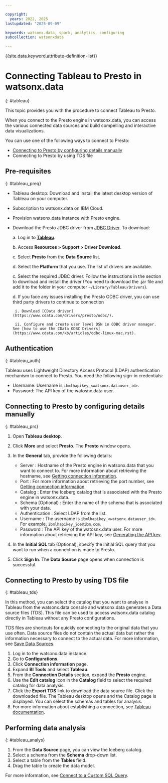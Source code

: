 ```yaml
---

copyright:
  years: 2022, 2025
lastupdated: "2025-09-09"

keywords: watsonx.data, spark, analytics, configuring
subcollection: watsonxdata

---
```


{{site.data.keyword.attribute-definition-list}}

# Connecting Tableau to Presto in watsonx.data
{: #tableau}

This topic provides you with the procedure to connect Tableau to Presto.

When you connect to the Presto engine in watsonx.data, you can access the various connected data sources and build compelling and interactive data visualizations.

You can use one of the following ways to connect to Presto:
* [Connecting to Presto by configuring details manually](#tableau_prs)
* Connecting to Presto by using TDS file



## Pre-requisites
{: #tableau_preq}


* Tableau desktop: Download and install the latest desktop version of Tableau on your computer.
* Subscription to watsonx.data on IBM Cloud.
* Provision watsonx.data instance with Presto engine.
* Download the Presto JDBC driver from [JDBC Driver](https://www.tableau.com/support/drivers). To download:

    a. Log in to [**Tableau**](https://www.tableau.com/support/drivers?_gl=1*1gv0jop*_ga*MjQxNjI5OTQuMTczMTM5MTE3NQ..*_ga_8YLN0SNXVS*MTczMTU2NTUxNC40LjEuMTczMTU2NjA2MS4wLjAuMA..&_ga=2.24815162.1807389645.1731521698-24162994.1731391175).

    b. Access **Resources > Support > Driver Download**.

    c. Select **Presto** from the **Data Source** list.

    d. Select the **Platform** that you use. The list of drivers are available.

    c. Select the required JDBC driver. Follow the instructions in the section to download and install the driver (You need to download the .jar file and add it to the folder in your computer  `~/Library/Tableau/Drivers`).

    d. If you face any issues installing the Presto ODBC driver, you can use third party drivers to continue to connection

       i. Download [CData driver](https://www.cdata.com/drivers/presto/odbc/).

       ii. Configure and create user level DSN in ODBC driver manager. See [how to use the CData ODBC Drivers](https://www.cdata.com/kb/articles/odbc-linux-mac.rst).



## Authentication
{: #tableau_auth}

Tableau uses Lightweight Directory Access Protocol (LDAP) authentication mechanism to connect to Presto. You need the following sign-in credentials:
* Username: Username is `ibmlhapikey_<watsonx.datauser_id>`.
* Password: The API key of the watosnx.data user.

## Connecting to Presto by configuring details manually
{: #tableau_prs}


1.	Open **Tableau desktop**.
2.	Click **More** and select **Presto**. The **Presto** window opens.
3.	In the **General** tab, provide the following details:

    * Server : Hostname of the Presto engine in watsonx.data that you want to connect to. For more information about retrieving the hostname, see [Getting connection information]({{site.data.keyword.ref-get_connection-link}}).
    * Port : For more information about retrieving the port number, see [Getting connection information]({{site.data.keyword.ref-get_connection-link}}).
    * Catalog : Enter the Iceberg catalog that is associated with the Presto engine in watsonx.data.
    * Schema (Optional) : Enter the name of the schema that is associated with your data.
    * Authentication : Select LDAP from the list.
    * Username : The username is `ibmlhapikey_<watsonx.datauser_id>`. For example, `ibmlhapikey_joe@ibm.com`.
    * Password : The API key of the watosnx.data user. For more information about retrieving the API key, see [Generating the API key]({{site.data.keyword.ref-con-presto-serv-link}}).

4.	In the **Initial SQL** tab (Optional), specify the initial SQL query that you want to run when a connection is made to Presto.
5.	Click **Sign In**. The **Data Source** page opens when connection is successful.


## Connecting to Presto by using TDS file
{: #tableau_tds}

In this method, you can select the catalog that you want to analyse in Tableau from the watsonx.data console and watsonx.data generates a Data source files (TDS). This file can be used to access watsonx.data catalog directly in Tableau without any Presto configurations.

TDS files are shortcuts for quickly connecting to the original data that you use often. Data source files do not contain the actual data but rather the information necessary to connect to the actual data. For more information, see [Save Data Sources](https://help.tableau.com/current/pro/desktop/en-us/export_connection.htm).

1. Log in to the watsonx.data instance.
1. Go to **Configurations**.
1. Click **Connection information** page.
1. Expand **BI Tools** and select **Tableau**.
1. From the **Connection Details** section, expand the **Presto** engine.
1. Use the **Edit catalog** icon in the **Catalog** field to select the required catalog for data analysis.
1. Click the **Export TDS** link to download the data source file. Click the downloaded file. The Tableau desktop opens and the Catalog page is displayed. You can select the schemas and tables for analysis.
1. For more information about establishing a connection, see [Tableau documentation](https://help.tableau.com/current/pro/desktop/en-us/examples_presto.htm).



## Performing data analysis
{: #tableau_analys}

1.	From the **Data Source** page, you can view the Iceberg catalog.
2.	Select a schema from the **Schema** drop-down list.
3.	Select a table from the **Tables** field.
4.	Drag the table to create the data model.

For more information, see [Connect to a Custom SQL Query](https://help.tableau.com/current/pro/desktop/en-us/customsql.htm).
